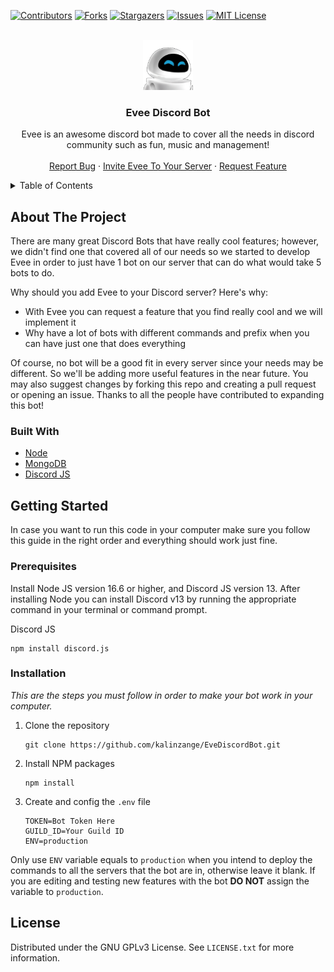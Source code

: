 <div id="top"></div>

<!-- PROJECT SHIELDS -->
[![Contributors][contributors-shield]][contributors-url]
[![Forks][forks-shield]][forks-url]
[![Stargazers][stars-shield]][stars-url]
[![Issues][issues-shield]][issues-url]
[![MIT License][license-shield]][license-url]


<!-- PROJECT LOGO -->
<br />
<div align="center">
  <a href="">
    <img src="assets/evee.png" alt="Logo" width="80" height="80">
  </a>

  <h3 align="center">Evee Discord Bot</h3>

  <p align="center">
    Evee is an awesome discord bot made to cover all the needs in discord community such as fun, music and management!
    <br />
    <br />
    <a href="https://github.com/diogodeese/Evee/issues">Report Bug</a>
    ·
    <a href="https://discord.com/api/oauth2/authorize?client_id=775530325572976640&permissions=8&scope=bot">Invite Evee To Your Server</a>
    ·
    <a href="https://github.com/diogodeese/Evee/issues">Request Feature</a>
  </p>
</div>


<!-- TABLE OF CONTENTS -->
<details>
  <summary>Table of Contents</summary>
  <ol>
    <li>
      <a href="#about-the-project">About The Project</a>
      <ul>
        <li><a href="#built-with">Built With</a></li>
      </ul>
    </li>
    <li>
      <a href="#getting-started">Getting Started</a>
      <ul>
        <li><a href="#prerequisites">Prerequisites</a></li>
        <li><a href="#installation">Installation</a></li>
      </ul>
    </li>
    <li><a href="#license">License</a></li>
  </ol>
</details>


<!-- ABOUT THE PROJECT -->
## About The Project

There are many great Discord Bots that have really cool features; however, we didn't find one that covered all of our needs so we started to develop Evee in order to just have 1 bot on our server that can do what would take 5 bots to do.

Why should you add Evee to your Discord server? Here's why:
* With Evee you can request a feature that you find really cool and we will implement it
* Why have a lot of bots with different commands and prefix when you can have just one that does everything

Of course, no bot will be a good fit in every server since your needs may be different. So we'll be adding more useful features in the near future. You may also suggest changes by forking this repo and creating a pull request or opening an issue. Thanks to all the people have contributed to expanding this bot!


<!-- BUILT WITH -->
### Built With

* [Node](https://nodejs.org/)
* [MongoDB](https://www.mongodb.com/)
* [Discord JS](https://discord.js.org/)


<!-- GETTING STARTED -->
## Getting Started

In case you want to run this code in your computer make sure you follow this guide in the right order and everything should work just fine.


<!-- PREREQUISITES -->
### Prerequisites

Install Node JS version 16.6 or higher, and Discord JS version 13. After installing Node you can install Discord v13 by running the appropriate command in your terminal or command prompt.

Discord JS

```
npm install discord.js
```


<!-- INSTALLATION -->
### Installation

_This are the steps you must follow in order to make your bot work in your computer._

1. Clone the repository
   ```
   git clone https://github.com/kalinzange/EveDiscordBot.git
   ```
2. Install NPM packages
   ```
   npm install
   ```
3. Create and config the `.env` file   
   ```
   TOKEN=Bot Token Here
   GUILD_ID=Your Guild ID
   ENV=production
   ```
Only use `ENV` variable equals to `production` when you intend to deploy the commands to all the servers that the bot are in, otherwise leave it blank. If you are editing and testing new features with the bot **DO NOT** assign the variable to `production`.  

<!-- LICENSE -->
## License

Distributed under the GNU GPLv3 License. See `LICENSE.txt` for more information.


<!-- MARKDOWN LINKS & IMAGES -->
<!-- https://www.markdownguide.org/basic-syntax/#reference-style-links -->
[contributors-shield]: https://img.shields.io/github/contributors/diogodeese/Evee.svg?style=for-the-badge
[contributors-url]: https://github.com/othneildrew/Best-README-Template/graphs/contributors
[forks-shield]: https://img.shields.io/github/forks/kalinzange/EveDiscordBot.svg?style=for-the-badge
[forks-url]: https://github.com/kalinzange/EveDiscordBot/network/members
[stars-shield]: https://img.shields.io/github/stars/kalinzange/EveDiscordBot.svg?style=for-the-badge
[stars-url]: https://github.com/kalinzange/EveDiscordBot/stargazers
[issues-shield]: https://img.shields.io/github/issues/kalinzange/EveDiscordBot.svg?style=for-the-badge
[issues-url]: https://github.com/kalinzange/EveDiscordBot/issues
[license-shield]: https://img.shields.io/github/license/kalinzange/EveDiscordBot.svg?style=for-the-badge
[license-url]: https://github.com/kalinzange/EveDiscordBot/blob/main/LICENSE
